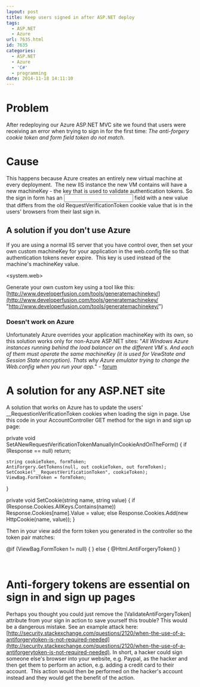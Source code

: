 ```yaml
---
layout: post
title: Keep users signed in after ASP.NET deploy
tags:
  - ASP.NET
  - Azure
url: 7635.html
id: 7635
categories:
  - ASP.NET
  - Azure
  - 'C#'
  - programming
date: 2014-11-18 14:11:10
---
```


Problem
=======

After redeploying our Azure ASP.NET MVC site we found that users were receiving an error when trying to sign in for the first time: _The anti-forgery cookie token and form field token do not match_.

Cause
=====

This happens because Azure creates an entirely new virtual machine at every deployment.  The new IIS instance the new VM contains will have a new machineKey - the key that is used to validate authentication tokens. So the sign in form has an <input __RequestVerificationToken> field with a new value that differs from the old RequestVerificationToken cookie value that is in the users' browsers from their last sign in.

A solution if you don't use Azure
---------------------------------

If you are using a normal IIS server that you have control over, then set your own custom machineKey for your application in the web.config file so that authentication tokens never expire.  This key is used instead of the machine's machineKey value.

<system.web>   
<machineKey 
	validationKey="8BD520C9D14734C556DA74704FCABD3F8D59D7F851D563514208A86511884E"
	decryptionKey="CFB832E5A77F28A9A5B58DBE71AFC4D9C99D700F2488B"
	validation="SHA1" decryption="AES"
/>

Generate your own custom key using a tool like this: [http://www.developerfusion.com/tools/generatemachinekey/](http://www.developerfusion.com/tools/generatemachinekey/ "http://www.developerfusion.com/tools/generatemachinekey/")

### Doesn't work on Azure

Unfortunately Azure overrides your application machineKey with its own, so this solution works only for non-Azure ASP.NET sites: "_All Windows Azure instances running behind the load balancer on the different VM`s. And each of them must operate the same machineKey (it is used for VewState and Session State encryption). Thats why Azure emulator trying to change the Web.config when you run your app._" \- [forum](https://social.msdn.microsoft.com/Forums/azure/en-US/2779cf87-7389-4293-a790-0f21cfd03dc3/machinekey-gets-automatically-inserted-into-webconfig-when-debugging-in-azure-emulator?forum=windowsazuredevelopment)

A solution for any ASP.NET site
===============================

A solution that works on Azure has to update the users' __RequestionVerificationToken cookies when loading the sign in page. Use this code in your AccountController GET method for the sign in and sign up page:

private void SetANewRequestVerificationTokenManuallyInCookieAndOnTheForm()
{
    if (Response == null)
        return;
            
    string cookieToken, formToken;
    AntiForgery.GetTokens(null, out cookieToken, out formToken); 
    SetCookie("__RequestVerificationToken", cookieToken);
    ViewBag.FormToken = formToken;
}

private void SetCookie(string name, string value)
{
   if (Response.Cookies.AllKeys.Contains(name))
       Response.Cookies\[name\].Value = value;
   else
       Response.Cookies.Add(new HttpCookie(name, value));
}

Then in your view add the form token you generated in the controller so the token pair matches:

@if (ViewBag.FormToken != null)
{
    <text><input name="__RequestVerificationToken" type="hidden" value="@ViewBag.FormToken" /></text>
}
else
{
    <text>@Html.AntiForgeryToken()</text>
}

 

Anti-forgery tokens are essential on sign in and sign up pages
==============================================================

Perhaps you thought you could just remove the \[ValidateAntiForgeryToken\] attribute from your sign in action to save yourself this trouble? This would be a dangerous mistake. See an example attack here: [http://security.stackexchange.com/questions/2120/when-the-use-of-a-antiforgerytoken-is-not-required-needed](http://security.stackexchange.com/questions/2120/when-the-use-of-a-antiforgerytoken-is-not-required-needed). In short, a hacker could sign someone else's browser into your website, e.g. Paypal, as the hacker and then get them to perform an action, e.g. adding a credit card to their account.  This action would then be performed on the hacker's account instead and they would get the benefit of the action.
